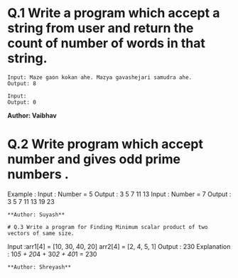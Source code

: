 # Q.1 Write a program which accept a string from user and return the count of number of words in that string.
```
Input: Maze gaon kokan ahe. Mazya gavashejari samudra ahe.
Output: 8

Input:
Output: 0
```
**Author: Vaibhav**

# Q.2 Write program which accept number and gives odd prime numbers .
 
Example : 
Input : Number = 5 
Output : 3 5 7 11 13
Input : Number = 7 
Output : 3 5 7 11 13 19 23
```
**Author: Suyash**

# Q.3 Write a program for Finding Minimum scalar product of two vectors of same size.
```
Input :arr1[4] = [10, 30, 40, 20]
            arr2[4] = [2, 4, 5, 1]
Output : 230
Explanation : 10*5 + 20*4 + 30*2 + 40*1 = 230
```
**Author: Shreyash**

